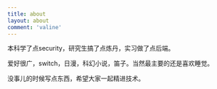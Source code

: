 ```yaml
---
title: about
layout: about
comment: 'valine'
---
```

本科学了点security，研究生搞了点炼丹，实习做了点后端。

爱好很广，switch，日漫，科幻小说，笛子。当然最主要的还是喜欢睡觉。

没事儿的时候写点东西，希望大家一起精进技术。
